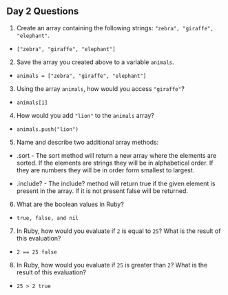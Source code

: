 ## Day 2 Questions

1. Create an array containing the following strings: `"zebra", "giraffe", "elephant"`.

  * `["zebra", "giraffe", "elephant"]`

2. Save the array you created above to a variable `animals`.

  * `animals = ["zebra", "giraffe", "elephant"]`

3. Using the array `animals`, how would you access `"giraffe"`?

  * `animals[1]`

4. How would you add `"lion"` to the `animals` array?

  * `animals.push("lion")`

5. Name and describe two additional array methods:

  * .sort - The sort method will return a new array where the elements are sorted. If the elements are strings they will be in alphabetical order. If they are numbers they will be in order form smallest to largest.

  * .include? - The include? method will return true if the given element is present in the array. If it is not present false will be returned.

6. What are the boolean values in Ruby?

  * `true, false, and nil`

7. In Ruby, how would you evaluate if `2` is equal to `25`? What is the result of this evaluation?

  * `2 == 25 false`

8. In Ruby, how would you evaluate if `25` is greater than `2`? What is the result of this evaluation?

  * `25 > 2 true`